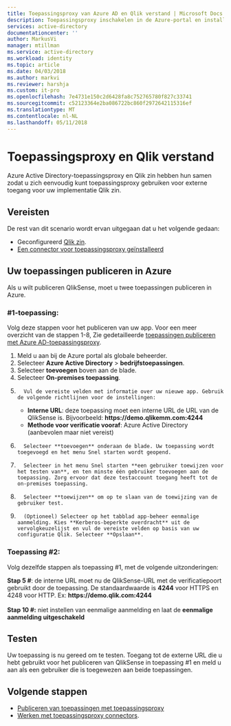 ```yaml
---
title: Toepassingsproxy van Azure AD en Qlik verstand | Microsoft Docs
description: Toepassingsproxy inschakelen in de Azure-portal en installeer de Connectors voor de omgekeerde proxy.
services: active-directory
documentationcenter: ''
author: MarkusVi
manager: mtillman
ms.service: active-directory
ms.workload: identity
ms.topic: article
ms.date: 04/03/2018
ms.author: markvi
ms.reviewer: harshja
ms.custom: it-pro
ms.openlocfilehash: 7e4731e150c2d6428fa8c752765780f827c33741
ms.sourcegitcommit: c52123364e2ba086722bc860f2972642115316ef
ms.translationtype: MT
ms.contentlocale: nl-NL
ms.lasthandoff: 05/11/2018
---
```

# <a name="application-proxy-and-qlik-sense"></a>Toepassingsproxy en Qlik verstand 
Azure Active Directory-toepassingsproxy en Qlik zin hebben hun samen zodat u zich eenvoudig kunt toepassingsproxy gebruiken voor externe toegang voor uw implementatie Qlik zin.  

## <a name="prerequisites"></a>Vereisten 
De rest van dit scenario wordt ervan uitgegaan dat u het volgende gedaan:
 
- Geconfigureerd [Qlik zin](https://community.qlik.com/docs/DOC-19822). 
- [Een connector voor toepassingsproxy geïnstalleerd](manage-apps/application-proxy-enable.md#install-and-register-a-connector) 
 
## <a name="publish-your-applications-in-azure"></a>Uw toepassingen publiceren in Azure 
Als u wilt publiceren QlikSense, moet u twee toepassingen publiceren in Azure.  

### <a name="application-1"></a>#1-toepassing: 
Volg deze stappen voor het publiceren van uw app. Voor een meer overzicht van de stappen 1-8, Zie gedetailleerde [toepassingen publiceren met Azure AD-toepassingsproxy](manage-apps/application-proxy-publish-azure-portal.md). 


1. Meld u aan bij de Azure portal als globale beheerder. 
2. Selecteer **Azure Active Directory** > **bedrijfstoepassingen**. 
3. Selecteer **toevoegen** boven aan de blade. 
4. Selecteer **On-premises toepassing**. 
5.       Vul de vereiste velden met informatie over uw nieuwe app. Gebruik de volgende richtlijnen voor de instellingen: 
    - **Interne URL**: deze toepassing moet een interne URL de URL van de QlikSense is. Bijvoorbeeld: **https&#58;//demo.qlikemm.com:4244** 
    - **Methode voor verificatie vooraf**: Azure Active Directory (aanbevolen maar niet vereist) 
1.       Selecteer **toevoegen** onderaan de blade. Uw toepassing wordt toegevoegd en het menu Snel starten wordt geopend. 
2.       Selecteer in het menu Snel starten **een gebruiker toewijzen voor het testen van**, en ten minste één gebruiker toevoegen aan de toepassing. Zorg ervoor dat deze testaccount toegang heeft tot de on-premises toepassing. 
3.       Selecteer **toewijzen** om op te slaan van de toewijzing van de gebruiker test. 
4.       (Optioneel) Selecteer op het tabblad app-beheer eenmalige aanmelding. Kies **Kerberos-beperkte overdracht** uit de vervolgkeuzelijst en vul de vereiste velden op basis van uw configuratie Qlik. Selecteer **Opslaan**. 

### <a name="application-2"></a>Toepassing #2: 
Volg dezelfde stappen als toepassing #1, met de volgende uitzonderingen: 

**Stap 5 #**: de interne URL moet nu de QlikSense-URL met de verificatiepoort gebruikt door de toepassing. De standaardwaarde is **4244** voor HTTPS en 4248 voor HTTP. Ex: **https&#58;//demo.qlik.com:4244**</br></br> 
**Stap 10 #:** niet instellen van eenmalige aanmelding en laat de **eenmalige aanmelding uitgeschakeld**
 
 
## <a name="testing"></a>Testen 
Uw toepassing is nu gereed om te testen. Toegang tot de externe URL die u hebt gebruikt voor het publiceren van QlikSense in toepassing #1 en meld u aan als een gebruiker die is toegewezen aan beide toepassingen.  

## <a name="next-steps"></a>Volgende stappen

- [Publiceren van toepassingen met toepassingsproxy](manage-apps/application-proxy-publish-azure-portal.md)
- [Werken met toepassingsproxy connectors](active-directory-application-proxy-connectors-azure-portal.md).
